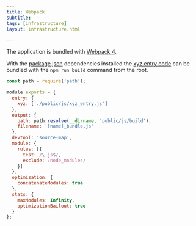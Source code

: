 ```yaml
---
title: Webpack
subtitle: 
tags: [infrastructure]
layout: infrastructure.html

---
```


The application is bundled with [Webpack 4](https://webpack.js.org).

With the [package.json](https://github.com/GEOLYTIX/xyz/blob/master/package.json) dependencies installed the [xyz entry code](https://github.com/GEOLYTIX/xyz/blob/master/public/js/xyz_entry.js) can be bundled with the `npm run build` command from the root.

```javascript
const path = require('path');

module.exports = {
  entry: {
    xyz: ['./public/js/xyz_entry.js']
  },
  output: {
    path: path.resolve(__dirname, 'public/js/build'),
    filename: '[name]_bundle.js'
  },
  devtool: 'source-map',
  module: {
    rules: [{
      test: /\.js$/,
      exclude: /node_modules/
    }]
  },
  optimization: {
    concatenateModules: true
  },
  stats: {
    maxModules: Infinity,
    optimizationBailout: true
  }
};
```